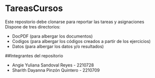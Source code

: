 # TareasCursos
Este repostorio debe clonarse para reportar las tareas y asignaciones
Dispone de tres directorios: 
+ DocPDF (para albergar los documentos)
+ Codigos (para albergar los códigos creados a partir de los ejercicios)
+ Datos (para albergar los datos y/o resultados)

##Integrantes del repositorio
+ Angie Yuliana Sandoval Reyes - 2210728
+ Sharith Dayanna Pinzón Quintero - 2210709
